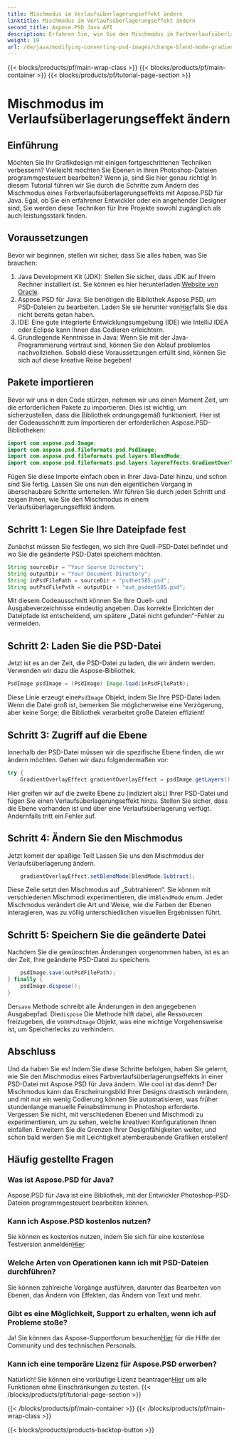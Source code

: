 ```yaml
---
title: Mischmodus im Verlaufsüberlagerungseffekt ändern
linktitle: Mischmodus im Verlaufsüberlagerungseffekt ändern
second_title: Aspose.PSD Java API
description: Erfahren Sie, wie Sie den Mischmodus im Farbverlaufsüberlagerungseffekt mit Aspose.PSD für Java ändern. Schritt-für-Schritt-Anleitung zum Erstellen atemberaubender Grafiken.
weight: 19
url: /de/java/modifying-converting-psd-images/change-blend-mode-gradient-overlay-effect/
---
```


{{< blocks/products/pf/main-wrap-class >}}
{{< blocks/products/pf/main-container >}}
{{< blocks/products/pf/tutorial-page-section >}}

# Mischmodus im Verlaufsüberlagerungseffekt ändern

## Einführung
Möchten Sie Ihr Grafikdesign mit einigen fortgeschrittenen Techniken verbessern? Vielleicht möchten Sie Ebenen in Ihren Photoshop-Dateien programmgesteuert bearbeiten? Wenn ja, sind Sie hier genau richtig! In diesem Tutorial führen wir Sie durch die Schritte zum Ändern des Mischmodus eines Farbverlaufsüberlagerungseffekts mit Aspose.PSD für Java. Egal, ob Sie ein erfahrener Entwickler oder ein angehender Designer sind, Sie werden diese Techniken für Ihre Projekte sowohl zugänglich als auch leistungsstark finden. 
## Voraussetzungen
Bevor wir beginnen, stellen wir sicher, dass Sie alles haben, was Sie brauchen:
1.  Java Development Kit (JDK): Stellen Sie sicher, dass JDK auf Ihrem Rechner installiert ist. Sie können es hier herunterladen:[Website von Oracle](https://www.oracle.com/java/technologies/javase-jdk11-downloads.html).
2.  Aspose.PSD für Java: Sie benötigen die Bibliothek Aspose.PSD, um PSD-Dateien zu bearbeiten. Laden Sie sie herunter von[Hier](https://releases.aspose.com/psd/java/)falls Sie das nicht bereits getan haben.
3. IDE: Eine gute integrierte Entwicklungsumgebung (IDE) wie IntelliJ IDEA oder Eclipse kann Ihnen das Codieren erleichtern.
4. Grundlegende Kenntnisse in Java: Wenn Sie mit der Java-Programmierung vertraut sind, können Sie den Ablauf problemlos nachvollziehen.
Sobald diese Voraussetzungen erfüllt sind, können Sie sich auf diese kreative Reise begeben!
## Pakete importieren
Bevor wir uns in den Code stürzen, nehmen wir uns einen Moment Zeit, um die erforderlichen Pakete zu importieren. Dies ist wichtig, um sicherzustellen, dass die Bibliothek ordnungsgemäß funktioniert. Hier ist der Codeausschnitt zum Importieren der erforderlichen Aspose.PSD-Bibliotheken:
```java
import com.aspose.psd.Image;
import com.aspose.psd.fileformats.psd.PsdImage;
import com.aspose.psd.fileformats.psd.layers.BlendMode;
import com.aspose.psd.fileformats.psd.layers.layereffects.GradientOverlayEffect;
```
Fügen Sie diese Importe einfach oben in Ihrer Java-Datei hinzu, und schon sind Sie fertig.
Lassen Sie uns nun den eigentlichen Vorgang in überschaubare Schritte unterteilen. Wir führen Sie durch jeden Schritt und zeigen Ihnen, wie Sie den Mischmodus in einem Verlaufsüberlagerungseffekt ändern.
## Schritt 1: Legen Sie Ihre Dateipfade fest
Zunächst müssen Sie festlegen, wo sich Ihre Quell-PSD-Datei befindet und wo Sie die geänderte PSD-Datei speichern möchten. 
```java
String sourceDir = "Your Source Directory";
String outputDir = "Your Document Directory";
String inPsdFilePath = sourceDir + "psdnet585.psd";
String outPsdFilePath = outputDir + "out_psdnet585.psd";
```
Mit diesem Codeausschnitt können Sie Ihre Quell- und Ausgabeverzeichnisse eindeutig angeben. Das korrekte Einrichten der Dateipfade ist entscheidend, um spätere „Datei nicht gefunden“-Fehler zu vermeiden.
## Schritt 2: Laden Sie die PSD-Datei
Jetzt ist es an der Zeit, die PSD-Datei zu laden, die wir ändern werden. Verwenden wir dazu die Aspose-Bibliothek.
```java
PsdImage psdImage = (PsdImage) Image.load(inPsdFilePath);
```
 Diese Linie erzeugt eine`PsdImage` Objekt, indem Sie Ihre PSD-Datei laden. Wenn die Datei groß ist, bemerken Sie möglicherweise eine Verzögerung, aber keine Sorge; die Bibliothek verarbeitet große Dateien effizient!
## Schritt 3: Zugriff auf die Ebene
Innerhalb der PSD-Datei müssen wir die spezifische Ebene finden, die wir ändern möchten. Gehen wir dazu folgendermaßen vor:
```java
try {
    GradientOverlayEffect gradientOverlayEffect = psdImage.getLayers()[1].getBlendingOptions().addGradientOverlay();
```
 Hier greifen wir auf die zweite Ebene zu (indiziert als`1`) Ihrer PSD-Datei und fügen Sie einen Verlaufsüberlagerungseffekt hinzu. Stellen Sie sicher, dass die Ebene vorhanden ist und über eine Verlaufsüberlagerung verfügt. Andernfalls tritt ein Fehler auf.
## Schritt 4: Ändern Sie den Mischmodus
Jetzt kommt der spaßige Teil! Lassen Sie uns den Mischmodus der Verlaufsüberlagerung ändern.
```java
    gradientOverlayEffect.setBlendMode(BlendMode.Subtract);
```
 Diese Zeile setzt den Mischmodus auf „Subtrahieren“. Sie können mit verschiedenen Mischmodi experimentieren, die im`BlendMode` enum. Jeder Mischmodus verändert die Art und Weise, wie die Farben der Ebenen interagieren, was zu völlig unterschiedlichen visuellen Ergebnissen führt.
## Schritt 5: Speichern Sie die geänderte Datei
Nachdem Sie die gewünschten Änderungen vorgenommen haben, ist es an der Zeit, Ihre geänderte PSD-Datei zu speichern.
```java
    psdImage.save(outPsdFilePath);
} finally {
    psdImage.dispose();
}
```
 Der`save` Methode schreibt alle Änderungen in den angegebenen Ausgabepfad. Die`dispose` Die Methode hilft dabei, alle Ressourcen freizugeben, die vom`PsdImage` Objekt, was eine wichtige Vorgehensweise ist, um Speicherlecks zu verhindern.
## Abschluss
Und da haben Sie es! Indem Sie diese Schritte befolgen, haben Sie gelernt, wie Sie den Mischmodus eines Farbverlaufsüberlagerungseffekts in einer PSD-Datei mit Aspose.PSD für Java ändern. Wie cool ist das denn? Der Mischmodus kann das Erscheinungsbild Ihrer Designs drastisch verändern, und mit nur ein wenig Codierung können Sie automatisieren, was früher stundenlange manuelle Feinabstimmung in Photoshop erforderte.
Vergessen Sie nicht, mit verschiedenen Ebenen und Mischmodi zu experimentieren, um zu sehen, welche kreativen Konfigurationen Ihnen einfallen. Erweitern Sie die Grenzen Ihrer Designfähigkeiten weiter, und schon bald werden Sie mit Leichtigkeit atemberaubende Grafiken erstellen!
## Häufig gestellte Fragen
### Was ist Aspose.PSD für Java?
Aspose.PSD für Java ist eine Bibliothek, mit der Entwickler Photoshop-PSD-Dateien programmgesteuert bearbeiten können.
### Kann ich Aspose.PSD kostenlos nutzen?
 Sie können es kostenlos nutzen, indem Sie sich für eine kostenlose Testversion anmelden[Hier](https://releases.aspose.com/).
### Welche Arten von Operationen kann ich mit PSD-Dateien durchführen?
Sie können zahlreiche Vorgänge ausführen, darunter das Bearbeiten von Ebenen, das Ändern von Effekten, das Ändern von Text und mehr.
### Gibt es eine Möglichkeit, Support zu erhalten, wenn ich auf Probleme stoße?
 Ja! Sie können das Aspose-Supportforum besuchen[Hier](https://forum.aspose.com/c/psd/34) für die Hilfe der Community und des technischen Personals.
### Kann ich eine temporäre Lizenz für Aspose.PSD erwerben?
 Natürlich! Sie können eine vorläufige Lizenz beantragen[Hier](https://purchase.aspose.com/temporary-license/) um alle Funktionen ohne Einschränkungen zu testen.
{{< /blocks/products/pf/tutorial-page-section >}}

{{< /blocks/products/pf/main-container >}}
{{< /blocks/products/pf/main-wrap-class >}}

{{< blocks/products/products-backtop-button >}}
